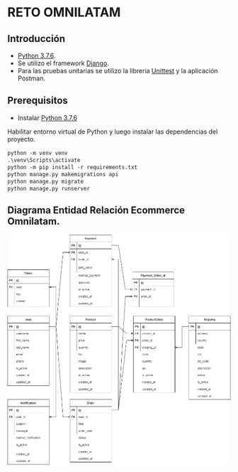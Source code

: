 # RETO OMNILATAM

## Introducción

+ [Python 3.7.6](https://www.python.org/downloads/release/python-376/).
+ Se utilizo el framework [Django](https://pypi.org/project/Django/).
+ Para las pruebas unitarias se utilizo la libreria [Unittest](https://pypi.org/project/unittest/) y la aplicación Postman.    

## Prerequisitos

+ Instalar [Python 3.7.6](https://www.python.org/downloads/release/python-376/)

Habilitar entorno virtual de 
Python y luego instalar las dependencias del proyecto.

```commandline
python -m venv venv
.\venv\Scripts\activate
python -m pip install -r requirements.txt
python manage.py makemigrations api
python manage.py migrate
python manage.py runserver
```

## Diagrama Entidad Relación Ecommerce Omnilatam. 

![alt text](https://github.com/jmelo77/Reto_Omnilatam/blob/main/Diagrama_Entidad_Relacion.png)